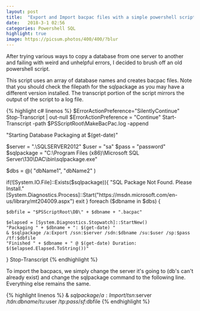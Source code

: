 ```yaml
---
layout: post
title:  "Export and Import bacpac files with a simple powershell script"
date:   2018-3-1 02:56
categories: Powershell SQL
highlight: true
image: https://picsum.photos/400/400/?blur
---
```


After trying various ways to copy a database from one server to another and failing 
with weird and unhelpful errors, I decided to brush off an old powershell script.

This script uses an array of database names and creates bacpac files. Note that you should check the filepath 
for the sqlpackage as you may have a different version installed. The transcript portion of the script mirrors 
the output of the script to a log file.

{% highlight c# linenos %}
$ErrorActionPreference="SilentlyContinue"
Stop-Transcript | out-null
$ErrorActionPreference = "Continue"
Start-Transcript -path $PSScriptRoot\MakeBacPac.log -append

"Starting Database Packaging at $(get-date)"

$server = ".\SQLSERVER2012"
$user = "sa"
$pass = "password"
$sqlpackage = "C:\Program Files (x86)\Microsoft SQL Server\130\DAC\bin\sqlpackage.exe"

$dbs = @(
    "dbName1",
    "dbName2"
)

if(![System.IO.File]::Exists($sqlpackage)){
    "SQL Package Not Found. Please Install."
	[System.Diagnostics.Process]::Start("https://msdn.microsoft.com/en-us/library/mt204009.aspx")
	exit
}
foreach ($dbname in $dbs) {
  
    $dbfile = "$PSScriptRoot\DB\" + $dbname + ".bacpac"
    
    $elapsed = [System.Diagnostics.Stopwatch]::StartNew()
    "Packaging " + $dbname + ": $(get-date) "
    & $sqlpackage /a:Export /ssn:$server /sdn:$dbname /su:$user /sp:$pass /tf:$dbfile
    "Finished " + $dbname + " @ $(get-date) Duration: $($elapsed.Elapsed.ToString())"
}
Stop-Transcript
{% endhighlight %}

To import the bacpacs, we simply change the server it's going to (db's can't already exist)
and change the sqlpackage command to the following line. Everything else remains the same.

{% highlight linenos %}
& $sqlpackage /a:Import /tsn:$server /tdn:$dbname /tu:$user /tp:$pass /sf:$dbfile
{% endhighlight %}
